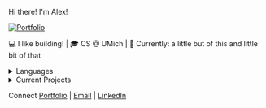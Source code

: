 Hi there! I'm Alex! 

[![Portfolio](https://img.shields.io/badge/Portfolio-Visit%20Site-blue)](https://alexcsalinas.github.io/personalsite/)

💻 I like building! | 🎓 CS @ UMich | 🔭 Currently: a little but of this and little bit of that

<details>
<summary>Languages</summary>

![C++](https://img.shields.io/badge/C++-00599C?style=flat&logo=cplusplus&logoColor=white)
![Python](https://img.shields.io/badge/Python-3776AB?style=flat&logo=python&logoColor=white)
![Java](https://img.shields.io/badge/Java-007396?style=flat&logo=java&logoColor=white)
![JavaScript](https://img.shields.io/badge/JavaScript-F7DF1E?style=flat&logo=javascript&logoColor=black)
![HTML/CSS](https://img.shields.io/badge/HTML%2FCSS-E34F26?style=flat&logo=html5&logoColor=white)
</details>

<details>
<summary>Current Projects</summary>

- 📖 [MBooking](https://mbooking.me)
- 🌐 [Personal Website](https://alexcsalinas.github.io/personalsite/)
</details>

Connect
[Portfolio](https://alexcsalinas.github.io/personalsite/) | 
[Email](mailto:alexsali@umich.edu) | 
[LinkedIn](https://www.linkedin.com/in/alexandercsalinas)
